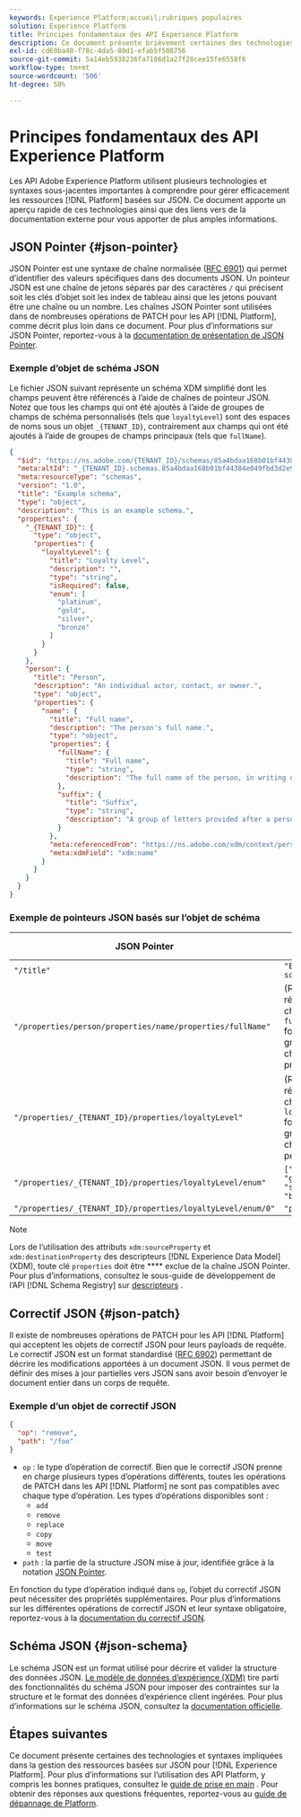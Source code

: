 ```yaml
---
keywords: Experience Platform;accueil;rubriques populaires
solution: Experience Platform
title: Principes fondamentaux des API Experience Platform
description: Ce document présente brièvement certaines des technologies et syntaxes sous-jacentes impliquées dans les API Experience Platform.
exl-id: cd69ba48-f78c-4da5-80d1-efab5f508756
source-git-commit: 5a14eb5938236fa7186d1a27f28cee15fe6558f6
workflow-type: tm+mt
source-wordcount: '506'
ht-degree: 50%

---
```


# Principes fondamentaux des API Experience Platform

Les API Adobe Experience Platform utilisent plusieurs technologies et syntaxes sous-jacentes importantes à comprendre pour gérer efficacement les ressources [!DNL Platform] basées sur JSON. Ce document apporte un aperçu rapide de ces technologies ainsi que des liens vers de la documentation externe pour vous apporter de plus amples informations.

## JSON Pointer {#json-pointer}

JSON Pointer est une syntaxe de chaîne normalisée ([RFC 6901](https://tools.ietf.org/html/rfc6901)) qui permet d’identifier des valeurs spécifiques dans des documents JSON. Un pointeur JSON est une chaîne de jetons séparés par des caractères `/` qui précisent soit les clés d’objet soit les index de tableau ainsi que les jetons pouvant être une chaîne ou un nombre. Les chaînes JSON Pointer sont utilisées dans de nombreuses opérations de PATCH pour les API [!DNL Platform], comme décrit plus loin dans ce document. Pour plus d’informations sur JSON Pointer, reportez-vous à la [documentation de présentation de JSON Pointer](https://rapidjson.org/md_doc_pointer.html).

### Exemple d’objet de schéma JSON

Le fichier JSON suivant représente un schéma XDM simplifié dont les champs peuvent être référencés à l’aide de chaînes de pointeur JSON. Notez que tous les champs qui ont été ajoutés à l’aide de groupes de champs de schéma personnalisés (tels que `loyaltyLevel`) sont des espaces de noms sous un objet `_{TENANT_ID}`, contrairement aux champs qui ont été ajoutés à l’aide de groupes de champs principaux (tels que `fullName`).

```json
{
  "$id": "https://ns.adobe.com/{TENANT_ID}/schemas/85a4bdaa168b01bf44384e049fbd3d2e9b2ffaca440d35b9",
  "meta:altId": "_{TENANT_ID}.schemas.85a4bdaa168b01bf44384e049fbd3d2e9b2ffaca440d35b9",
  "meta:resourceType": "schemas",
  "version": "1.0",
  "title": "Example schema",
  "type": "object",
  "description": "This is an example schema.",
  "properties": {
    "_{TENANT_ID}": {
      "type": "object",
      "properties": {
        "loyaltyLevel": {
          "title": "Loyalty Level",
          "description": "",
          "type": "string",
          "isRequired": false,
          "enum": [
            "platinum",
            "gold",
            "silver",
            "bronze"
          ]
        }
      }
    },
    "person": {
      "title": "Person",
      "description": "An individual actor, contact, or owner.",
      "type": "object",
      "properties": {
        "name": {
          "title": "Full name",
          "description": "The person's full name.",
          "type": "object",
          "properties": {
            "fullName": {
              "title": "Full name",
              "type": "string",
              "description": "The full name of the person, in writing order most commonly accepted in the language of the name.",
            },
            "suffix": {
              "title": "Suffix",
              "type": "string",
              "description": "A group of letters provided after a person's name to provide additional information. The `suffix` is used at the end of someones name. For example Jr., Sr., M.D., PhD, I, II, III, etc.",
            }
          },
          "meta:referencedFrom": "https://ns.adobe.com/xdm/context/person-name",
          "meta:xdmField": "xdm:name"
        }
      }
    }
  }
}
```

### Exemple de pointeurs JSON basés sur l’objet de schéma

| JSON Pointer | Est résolu sur |
| --- | --- |
| `"/title"` | `"Example schema"` |
| `"/properties/person/properties/name/properties/fullName"` | (Renvoie une référence au champ `fullName` fourni par un groupe de champs principal.) |
| `"/properties/_{TENANT_ID}/properties/loyaltyLevel"` | (Renvoie une référence au champ `loyaltyLevel` fourni par un groupe de champs personnalisé.) |
| `"/properties/_{TENANT_ID}/properties/loyaltyLevel/enum"` | `["platinum", "gold", "silver", "bronze"]` |
| `"/properties/_{TENANT_ID}/properties/loyaltyLevel/enum/0"` | `"platinum"` |

>[!NOTE]
>
>Lors de l’utilisation des attributs `xdm:sourceProperty` et `xdm:destinationProperty` des descripteurs [!DNL Experience Data Model] (XDM), toute clé `properties` doit être **** exclue de la chaîne JSON Pointer. Pour plus d’informations, consultez le sous-guide de développement de l’API [!DNL Schema Registry] sur [descripteurs](../xdm/api/descriptors.md) .

## Correctif JSON {#json-patch}

Il existe de nombreuses opérations de PATCH pour les API [!DNL Platform] qui acceptent les objets de correctif JSON pour leurs payloads de requête. Le correctif JSON est un format standardisé ([RFC 6902](https://tools.ietf.org/html/rfc6902)) permettant de décrire les modifications apportées à un document JSON. Il vous permet de définir des mises à jour partielles vers JSON sans avoir besoin d’envoyer le document entier dans un corps de requête.

### Exemple d’un objet de correctif JSON

```json
{
  "op": "remove",
  "path": "/foo"
}
```

* `op` : le type d’opération de correctif. Bien que le correctif JSON prenne en charge plusieurs types d’opérations différents, toutes les opérations de PATCH dans les API [!DNL Platform] ne sont pas compatibles avec chaque type d’opération. Les types d’opérations disponibles sont :
   * `add`
   * `remove`
   * `replace`
   * `copy`
   * `move`
   * `test`
* `path` : la partie de la structure JSON mise à jour, identifiée grâce à la notation [JSON Pointer](#json-pointer).

En fonction du type d’opération indiqué dans `op`, l’objet du correctif JSON peut nécessiter des propriétés supplémentaires. Pour plus d’informations sur les différentes opérations de correctif JSON et leur syntaxe obligatoire, reportez-vous à la [documentation du correctif JSON](https://datatracker.ietf.org/doc/html/rfc6902).

## Schéma JSON {#json-schema}

Le schéma JSON est un format utilisé pour décrire et valider la structure des données JSON. [Le modèle de données d’expérience (XDM)](../xdm/home.md) tire parti des fonctionnalités du schéma JSON pour imposer des contraintes sur la structure et le format des données d’expérience client ingérées. Pour plus d’informations sur le schéma JSON, consultez la [documentation officielle](https://json-schema.org/).

## Étapes suivantes

Ce document présente certaines des technologies et syntaxes impliquées dans la gestion des ressources basées sur JSON pour [!DNL Experience Platform]. Pour plus d’informations sur l’utilisation des API Platform, y compris les bonnes pratiques, consultez le [guide de prise en main](api-guide.md) . Pour obtenir des réponses aux questions fréquentes, reportez-vous au [guide de dépannage de Platform](troubleshooting.md).
